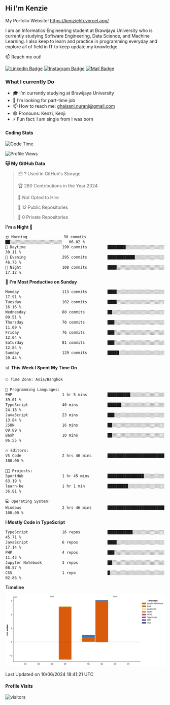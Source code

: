 ## Hi I'm Kenzie

My Porfolio Website!
https://kenziehh.vercel.app/

I am an Informatics Engineering student at Brawijaya University who is currently studying Software Engineering, Data Science, and Machine Learning. I also keep to learn and practice in programming everyday and explore all of field in IT to keep update my knowledge.

:mailbox: Reach me out!

[![Linkedin Badge](https://img.shields.io/badge/-Kenzie_Taqiyassar-0e76a8?style=flat&labelColor=0e76a8&logo=linkedin&logoColor=white)](https://www.linkedin.com/in/kenzie-taqiyassar-37458b1aa/) 
[![Instagram Badge](https://img.shields.io/badge/-@__kenziehh_-e84393?style=flat&labelColor=e84393&logo=instagram&logoColor=white)](https://www.instagram.com/_kenziehh/) 
[![Mail Badge](https://img.shields.io/badge/-ghaisani.nurani-c0392b?style=flat&labelColor=c0392b&logo=gmail&logoColor=white)](mailto:ghaisani.nurani@gmail.com)

### What I currently Do

- 🎓 I’m currently studying at Brawijaya University
- 💼 I’m looking for part-time job
- 📫 How to reach me: ghaisani.nurani@gmail.com
- 😄 Pronouns: Kenzi, Kenji
- ⚡ Fun fact: I am single from I was born

#### Coding Stats
<!--START_SECTION:waka-->
![Code Time](http://img.shields.io/badge/Code%20Time-410%20hrs%2046%20mins-blue)

![Profile Views](http://img.shields.io/badge/Profile%20Views-0-blue)

**🐱 My GitHub Data** 

> 📦 ? Used in GitHub's Storage 
 > 
> 🏆 280 Contributions in the Year 2024
 > 
> 🚫 Not Opted to Hire
 > 
> 📜 12 Public Repositories 
 > 
> 🔑 0 Private Repositories 
 > 
**I'm a Night 🦉** 

```text
🌞 Morning                38 commits          ██░░░░░░░░░░░░░░░░░░░░░░░   06.02 % 
🌆 Daytime                190 commits         ████████░░░░░░░░░░░░░░░░░   30.11 % 
🌃 Evening                295 commits         ████████████░░░░░░░░░░░░░   46.75 % 
🌙 Night                  108 commits         ████░░░░░░░░░░░░░░░░░░░░░   17.12 % 
```
📅 **I'm Most Productive on Sunday** 

```text
Monday                   113 commits         ████░░░░░░░░░░░░░░░░░░░░░   17.91 % 
Tuesday                  102 commits         ████░░░░░░░░░░░░░░░░░░░░░   16.16 % 
Wednesday                60 commits          ██░░░░░░░░░░░░░░░░░░░░░░░   09.51 % 
Thursday                 70 commits          ███░░░░░░░░░░░░░░░░░░░░░░   11.09 % 
Friday                   76 commits          ███░░░░░░░░░░░░░░░░░░░░░░   12.04 % 
Saturday                 81 commits          ███░░░░░░░░░░░░░░░░░░░░░░   12.84 % 
Sunday                   129 commits         █████░░░░░░░░░░░░░░░░░░░░   20.44 % 
```


📊 **This Week I Spent My Time On** 

```text
🕑︎ Time Zone: Asia/Bangkok

💬 Programming Languages: 
PHP                      1 hr 5 mins         ██████████░░░░░░░░░░░░░░░   39.01 % 
TypeScript               40 mins             ██████░░░░░░░░░░░░░░░░░░░   24.18 % 
JavaScript               23 mins             ███░░░░░░░░░░░░░░░░░░░░░░   13.84 % 
JSON                     16 mins             ██░░░░░░░░░░░░░░░░░░░░░░░   09.89 % 
Bash                     10 mins             ██░░░░░░░░░░░░░░░░░░░░░░░   06.55 % 

🔥 Editors: 
VS Code                  2 hrs 46 mins       █████████████████████████   100.00 % 

🐱‍💻 Projects: 
SportHub                 1 hr 45 mins        ████████████████░░░░░░░░░   63.19 % 
learn-be                 1 hr 1 min          █████████░░░░░░░░░░░░░░░░   36.81 % 

💻 Operating System: 
Windows                  2 hrs 46 mins       █████████████████████████   100.00 % 
```

**I Mostly Code in TypeScript** 

```text
TypeScript               16 repos            ███████████░░░░░░░░░░░░░░   45.71 % 
JavaScript               6 repos             ████░░░░░░░░░░░░░░░░░░░░░   17.14 % 
PHP                      4 repos             ███░░░░░░░░░░░░░░░░░░░░░░   11.43 % 
Jupyter Notebook         3 repos             ██░░░░░░░░░░░░░░░░░░░░░░░   08.57 % 
CSS                      1 repo              █░░░░░░░░░░░░░░░░░░░░░░░░   02.86 % 
```



**Timeline**

![Lines of Code chart](https://raw.githubusercontent.com/kenziehh/kenziehh/master/assets/bar_graph.png)


 Last Updated on 10/06/2024 18:41:21 UTC
<!--END_SECTION:waka-->


#### Profile Visits

![visitors](https://visitor-badge.glitch.me/badge?page_id=kenziehh.kenziehh)






